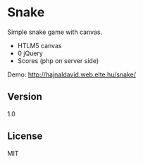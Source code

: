 Snake
=========

Simple snake game with canvas.

  - HTLM5 canvas
  - 0 jQuery
  - Scores (php on server side)

Demo: http://hajnaldavid.web.elte.hu/snake/


Version
----

1.0


License
----

MIT